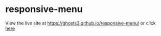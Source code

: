 # responsive-menu

View the live site at https://ghosts3.github.io/responsive-menu/ or click [here](https://ghosts3.github.io/responsive-menu/)
